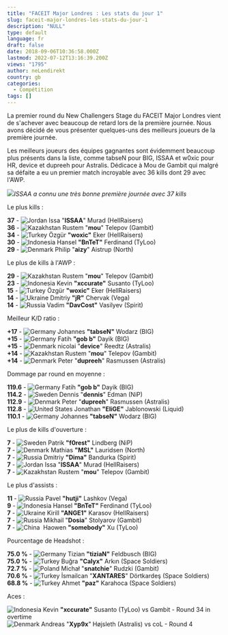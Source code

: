 ```yaml
---
title: "FACEIT Major Londres : Les stats du jour 1"
slug: faceit-major-londres-les-stats-du-jour-1
description: "NULL"
type: default
language: fr
draft: false
date: 2018-09-06T10:36:58.000Z
lastmod: 2022-07-12T13:16:39.200Z
views: "1795"
author: neLendirekt
country: gb
categories:
  - Compétition
tags: []
---
```

La premier round du New Challengers Stage du FACEIT Major Londres vient de s'achever avec beaucoup de retard lors de la première journée. Nous avons décidé de vous présenter quelques-uns des meilleurs joueurs de la première journée.

Les meilleurs joueurs des équipes gagnantes sont évidemment beaucoup plus présents dans la liste, comme tabseN pour BIG, ISSAA et w0xic pour HR, device et dupreeh pour Astralis. Dédicace à Mou de Gambit qui malgré sa défaite a eu un premier match incroyable avec 36 kills dont 29 avec l'AWP.

![](/images/articles/5b8fe3aa475e5/images/RBaicykF9glgTHH6D6lSBYo4nbwWKmtKuGKx6bAz.jpeg)_ISSAA a connu une très bonne première journée avec 37 kills_

Le plus kills :

**37** \- ![Jordan](/images/countries/jo.svg)⁠ Issa "**ISSAA**" Murad (HellRaisers)  
**36** \- ![Kazakhstan](/images/countries/kz.svg)⁠ ⁠Rustem "**mou**" Telepov (Gambit)  
**34** \- ![Turkey](/images/countries/tr.svg)⁠ ⁠Özgür **"woxic"** Eker (HellRaisers)  
**30** \- ![Indonesia](/images/countries/id.svg)⁠ Hansel **"BnTeT"** Ferdinand (TyLoo)  
**29** \- ![Denmark](/images/countries/dk.svg)⁠ Philip "**aizy**" Aistrup (North)

Le plus de kills à l'AWP :

**29** \- ![Kazakhstan](/images/countries/kz.svg)⁠ ⁠Rustem "**mou**" Telepov (Gambit)  
**23** \- ![Indonesia](/images/countries/id.svg)⁠ Kevin **"xccurate"** Susanto (TyLoo)  
**15** \- ![Turkey](/images/countries/tr.svg)⁠ ⁠Özgür **"woxic"** Eker (HellRaisers)  
**14** \- ![Ukraine](/images/countries/ua.svg)⁠ Dmitriy **"jR"** Chervak (Vega)  
**14** \- ![Russia](/images/countries/ru.svg)⁠ ⁠Vadim **"DavCost"** Vasilyev (Spirit)

Meilleur K/D ratio :

**+17** \- ![Germany](/images/countries/de.svg)⁠ Johannes **"tabseN"** Wodarz (BIG)  
**+15** \- ![Germany](/images/countries/de.svg)⁠ Fatih **"gob b"** Dayik (BIG)  
**+15** \- ![Denmark](/images/countries/dk.svg)⁠ nicolai "**device**" Reedtz (Astralis)  
**+14** \- ![Kazakhstan](/images/countries/kz.svg)⁠ Rustem "**mou**" Telepov (Gambit)  
**+14** \- ![Denmark](/images/countries/dk.svg)⁠ Peter "**dupreeh**" Rasmussen (Astralis)

Dommage par round en moyenne :

**119.6** \- ![Germany](/images/countries/de.svg)⁠ Fatih **"gob b"** Dayik (BIG)  
**114.2** \- ![Sweden](/images/countries/se.svg)⁠ ⁠Dennis "**dennis**" Edman (NiP)  
**112.9** \- ![Denmark](/images/countries/dk.svg)⁠ Peter "**dupreeh**" Rasmussen (Astralis)  
**112.8** \- ![United States](/images/countries/us.svg)⁠ ⁠Jonathan **"EliGE"** Jablonowski (Liquid)  
**110.1** \- ![Germany](/images/countries/de.svg)⁠ Johannes **"tabseN"** Wodarz (BIG)

Le plus de kills d'ouverture : 

**7** \- ![Sweden](/images/countries/se.svg)⁠ ⁠Patrik **"f0rest"** Lindberg (NiP)  
**7** \- ![Denmark](/images/countries/dk.svg)⁠ Mathias **"MSL"** Lauridsen (North)  
**7** \- ![Russia](/images/countries/ru.svg)⁠ Dmitriy **"Dima"** Bandurka (Spirit)  
**7** \- ![Jordan](/images/countries/jo.svg)⁠ Issa "**ISSAA**" Murad (HellRaisers)  
**7** \- ![Kazakhstan](/images/countries/kz.svg)⁠ ⁠Rustem "**mou**" Telepov (Gambit)

Le plus d'assists :

**11** \- ![Russia](/images/countries/ru.svg)⁠ Pavel **"hutji"** Lashkov (Vega)  
**9** \- ![Indonesia](/images/countries/id.svg)⁠ Hansel **"BnTeT"** Ferdinand (TyLoo)  
**7** \- ![Ukraine](/images/countries/ua.svg)⁠ Kirill **"ANGE1"** Karasov (HellRaisers)  
**7** \- ![Russia](/images/countries/ru.svg)⁠ Mikhail "**Dosia**" Stolyarov (Gambit)  
**7** \- ![China](/images/countries/cn.svg)⁠ ⁠ Haowen **"somebody"** Xu (TyLoo)

Pourcentage de Headshot : 

**75.0 %** \- ![Germany](/images/countries/de.svg)⁠ Tizian **"tiziaN"** Feldbusch (BIG)  
**75.0 %** \- ![Turkey](/images/countries/tr.svg)⁠ ⁠Buğra **"Calyx"** Arkın (Space Soldiers)  
**72.7 %** \- ![Poland](/images/countries/pl.svg)⁠ ⁠Michał "**snatchie**" Rudzki (Gambit)  
**70.6 %** \- ![Turkey](/images/countries/tr.svg)⁠ ⁠İsmailcan "**XANTARES**" Dörtkardeş (Space Soldiers)  
**68.8 %** \- ![Turkey](/images/countries/tr.svg)⁠ Ahmet **"paz"** Karahoca (Space Soldiers)

Aces :

![Indonesia](/images/countries/id.svg)⁠ Kevin **"xccurate"** Susanto (TyLoo) vs Gambit - Round 34 in overtime  
![Denmark](/images/countries/dk.svg)⁠ Andreas "**Xyp9x**" Højsleth (Astralis) vs coL - Round 4 
